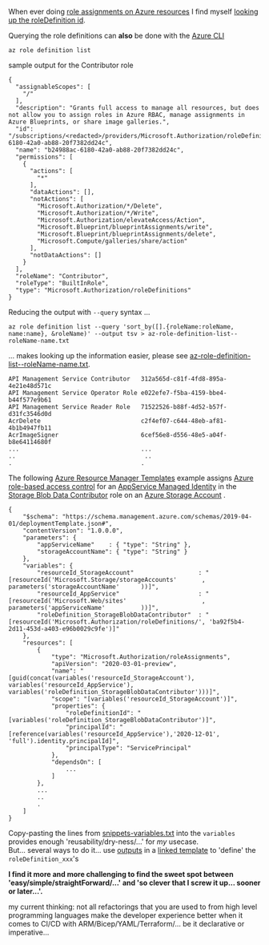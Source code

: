 When ever doing [role assignments on Azure resources](https://docs.microsoft.com/en-us/azure/role-based-access-control/) I find myself [looking up the roleDefinition id](https://docs.microsoft.com/en-us/azure/role-based-access-control/built-in-roles).

Querying the role definitions can **also** be done with the [Azure CLI](https://docs.microsoft.com/en-us/cli/azure/role/definition?view=azure-cli-latest#az_role_definition_list)
```
az role definition list
```

sample output for the Contributor role
```
{
  "assignableScopes": [
    "/"
  ],
  "description": "Grants full access to manage all resources, but does not allow you to assign roles in Azure RBAC, manage assignments in Azure Blueprints, or share image galleries.",
  "id": "/subscriptions/<redacted>/providers/Microsoft.Authorization/roleDefinitions/b24988ac-6180-42a0-ab88-20f7382dd24c",
  "name": "b24988ac-6180-42a0-ab88-20f7382dd24c",
  "permissions": [
    {
      "actions": [
        "*"
      ],
      "dataActions": [],
      "notActions": [
        "Microsoft.Authorization/*/Delete",
        "Microsoft.Authorization/*/Write",
        "Microsoft.Authorization/elevateAccess/Action",
        "Microsoft.Blueprint/blueprintAssignments/write",
        "Microsoft.Blueprint/blueprintAssignments/delete",
        "Microsoft.Compute/galleries/share/action"
      ],
      "notDataActions": []
    }
  ],
  "roleName": "Contributor",
  "roleType": "BuiltInRole",
  "type": "Microsoft.Authorization/roleDefinitions"
}
```

Reducing the output with `--query` syntax ...

```
az role definition list --query 'sort_by([].{roleName:roleName, name:name}, &roleName)' --output tsv > az-role-definition-list--roleName-name.txt
```

... makes looking up the information easier, please see [az-role-definition-list--roleName-name.txt](az-role-definition-list--roleName-name.txt).

```
API Management Service Contributor   312a565d-c81f-4fd8-895a-4e21e48d571c
API Management Service Operator Role e022efe7-f5ba-4159-bbe4-b44f577e9b61
API Management Service Reader Role   71522526-b88f-4d52-b57f-d31fc3546d0d
AcrDelete                            c2f4ef07-c644-48eb-af81-4b1b4947fb11
AcrImageSigner                       6cef56e8-d556-48e5-a04f-b8e64114680f
...                                  ...
..                                    ..
.                                    .
```

The following [Azure Resource Manager Templates](https://docs.microsoft.com/en-us/azure/azure-resource-manager/templates/overview) example assigns [Azure role-based access control](https://docs.microsoft.com/en-us/azure/role-based-access-control/overview) for an [AppService Managed Identity](https://docs.microsoft.com/en-us/azure/app-service/overview-managed-identity) in the [Storage Blob Data Contributor](https://docs.microsoft.com/en-us/azure/role-based-access-control/built-in-roles#storage-blob-data-contributor) role on an [Azure Storage Account](https://docs.microsoft.com/en-us/azure/storage/blobs/storage-blobs-overview) .


```
{
    "$schema": "https://schema.management.azure.com/schemas/2019-04-01/deploymentTemplate.json#",
    "contentVersion": "1.0.0.0",
    "parameters": {
        "appServiceName"    : { "type": "String" },
        "storageAccountName": { "type": "String" }
    },
    "variables": {
        "resourceId_StorageAccount"                  : "[resourceId('Microsoft.Storage/storageAccounts'       , parameters('storageAccountName'      ))]",
        "resourceId_AppService"                      : "[resourceId('Microsoft.Web/sites'                     , parameters('appServiceName'          ))]",
        "roleDefinition_StorageBlobDataContributor"  : "[resourceId('Microsoft.Authorization/roleDefinitions/', 'ba92f5b4-2d11-453d-a403-e96b0029c9fe')]"
    },
    "resources": [
        {
            "type": "Microsoft.Authorization/roleAssignments",
            "apiVersion": "2020-03-01-preview",
            "name": "[guid(concat(variables('resourceId_StorageAccount'), variables('resourceId_AppService'), variables('roleDefinition_StorageBlobDataContributor')))]",
            "scope": "[variables('resourceId_StorageAccount')]",
            "properties": {
                "roleDefinitionId": "[variables('roleDefinition_StorageBlobDataContributor')]",
                "principalId": "[reference(variables('resourceId_AppService'),'2020-12-01', 'full').identity.principalId]",
                "principalType": "ServicePrincipal"            
            },
            "dependsOn": [
                ...
            ]
        },
        ...
        ..
        .
    ]
}
```

Copy-pasting the lines from [snippets-variables.txt](./snippets-variables.txt) into the `variables` provides enough 'reusability/dry-ness/...' for *my* usecase.<br/>
But... several ways to do it... use [outputs](https://docs.microsoft.com/en-us/azure/azure-resource-manager/templates/outputs) in a [linked template](https://docs.microsoft.com/en-us/azure/azure-resource-manager/templates/linked-templates?#linked-template) to 'define' the `roleDefinition_xxx`'s

**I find it more and more challenging to find the sweet spot between 'easy/simple/straightForward/...' and 'so clever that I screw it up... sooner or later...'.**

my current thinking: not all refactorings that you are used to from high level programming languages make the developer experience better when it comes to CI/CD with ARM/Bicep/YAML/Terraform/... be it declarative or imperative... 

